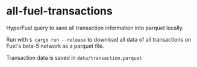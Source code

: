 # all-fuel-transactions
HyperFuel query to save all transaction information into parquet locally.

Run with `$ cargo run --release` to download all data of all transactions on Fuel's beta-5 network as a parquet file.

Transaction data is saved in `data/transaction.parquet`